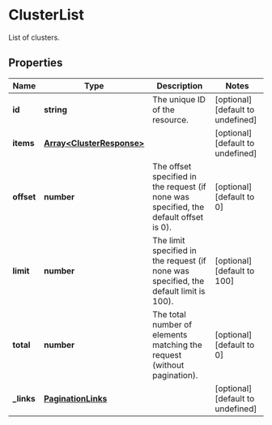 # ClusterList

List of clusters.
## Properties
| Name | Type | Description | Notes |
| ------------ | ------------- | ------------- | ------------- |
| **id** | **string** | The unique ID of the resource. | [optional] [default to undefined] |
| **items** | [**Array&lt;ClusterResponse&gt;**](ClusterResponse.md) |  | [optional] [default to undefined] |
| **offset** | **number** | The offset specified in the request (if none was specified, the default offset is 0).  | [optional] [default to 0] |
| **limit** | **number** | The limit specified in the request (if none was specified, the default limit is 100).  | [optional] [default to 100] |
| **total** | **number** | The total number of elements matching the request (without pagination).  | [optional] [default to 0] |
| **_links** | [**PaginationLinks**](PaginationLinks.md) |  | [optional] [default to undefined] |


